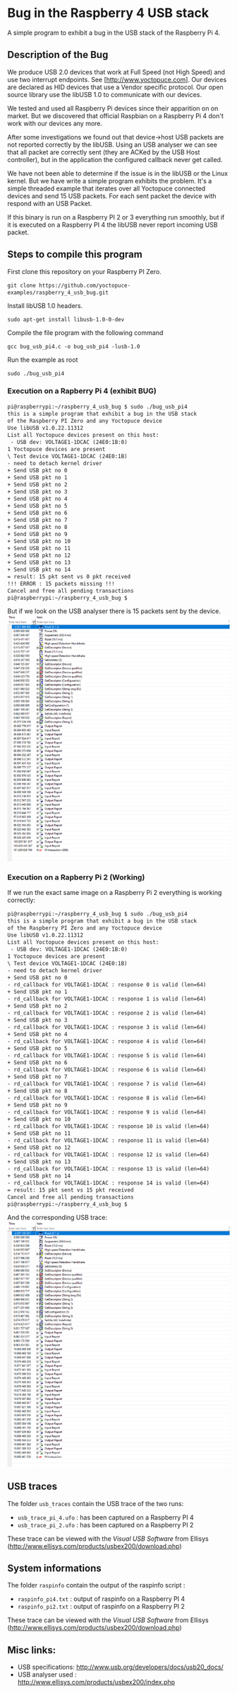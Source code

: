 # Bug in the Raspberry 4 USB stack
A simple program to exhibit a bug in the USB stack  of the Raspberry Pi 4.

## Description of the Bug

We produce USB 2.0 devices that work at Full Speed (not High Speed) and use two interrupt endpoints. See [http://www.yoctopuce.com]. Our devices are declared as HID devices that use a Vendor specific protocol. Our open source library use the libUSB 1.0 to communicate with our devices.

We tested and used all Raspberry Pi devices since their apparition on on market. But we discovered that official Raspbian on a Raspberry Pi 4 don't work with our devices any more.

After some investigations we found out that device->host USB packets are not reported correctly by the libUSB. Using an USB analyser we can see that all packet are correctly sent (they are ACKed by the USB Host controller), but in the application the configured callback never get called.

We have not been able to determine if the issue is in the libUSB or the Linux kernel. But we have write a simple program exhibits the problem. It's a simple threaded example that iterates over all Yoctopuce connected devices and send 15 USB packets. For each sent packet the device with respond with an USB Packet.

If this binary is run on a Raspberry PI 2 or 3 everything run smoothly, but  if it is executed on a Raspberry PI 4 the libUSB never report incoming USB packet.


## Steps to compile this program

First clone this repository on your Raspberry PI Zero.
```
git clone https://github.com/yoctopuce-examples/raspberry_4_usb_bug.git
```

Install libUSB 1.0 headers.

```
sudo apt-get install libusb-1.0-0-dev
```

Compile the file program with the following command

```
gcc bug_usb_pi4.c -o bug_usb_pi4 -lusb-1.0
```

Run the example as root
```
sudo ./bug_usb_pi4
```

### Execution on a Rapberry Pi 4 (exhibit BUG)

```
pi@raspberrypi:~/raspberry_4_usb_bug $ sudo ./bug_usb_pi4
this is a simple program that exhibit a bug in the USB stack
of the Raspberry PI Zero and any Yoctopuce device
Use libUSB v1.0.22.11312
List all Yoctopuce devices present on this host:
 - USB dev: VOLTAGE1-1DCAC (24E0:1B:0)
1 Yoctopuce devices are present
\ Test device VOLTAGE1-1DCAC (24E0:1B)
- need to detach kernel driver
+ Send USB pkt no 0
+ Send USB pkt no 1
+ Send USB pkt no 2
+ Send USB pkt no 3
+ Send USB pkt no 4
+ Send USB pkt no 5
+ Send USB pkt no 6
+ Send USB pkt no 7
+ Send USB pkt no 8
+ Send USB pkt no 9
+ Send USB pkt no 10
+ Send USB pkt no 11
+ Send USB pkt no 12
+ Send USB pkt no 13
+ Send USB pkt no 14
= result: 15 pkt sent vs 0 pkt received
!!! ERROR : 15 packets missing !!!
Cancel and free all pending transactions
pi@raspberrypi:~/raspberry_4_usb_bug $
```

But if we look on the USB analyser there is 15 packets sent by the device.
![Screenshot of the USB trace on Pi 4](screen_capture_pi4.png)

### Execution on a Rapberry Pi 2 (Working)

If we run the exact same image on a Raspberry Pi 2 everything is working correctly:

```
pi@raspberrypi:~/raspberry_4_usb_bug $ sudo ./bug_usb_pi4
this is a simple program that exhibit a bug in the USB stack
of the Raspberry PI Zero and any Yoctopuce device
Use libUSB v1.0.22.11312
List all Yoctopuce devices present on this host:
 - USB dev: VOLTAGE1-1DCAC (24E0:1B:0)
1 Yoctopuce devices are present
\ Test device VOLTAGE1-1DCAC (24E0:1B)
- need to detach kernel driver
+ Send USB pkt no 0
- rd_callback for VOLTAGE1-1DCAC : response 0 is valid (len=64)
+ Send USB pkt no 1
- rd_callback for VOLTAGE1-1DCAC : response 1 is valid (len=64)
+ Send USB pkt no 2
- rd_callback for VOLTAGE1-1DCAC : response 2 is valid (len=64)
+ Send USB pkt no 3
- rd_callback for VOLTAGE1-1DCAC : response 3 is valid (len=64)
+ Send USB pkt no 4
- rd_callback for VOLTAGE1-1DCAC : response 4 is valid (len=64)
+ Send USB pkt no 5
- rd_callback for VOLTAGE1-1DCAC : response 5 is valid (len=64)
+ Send USB pkt no 6
- rd_callback for VOLTAGE1-1DCAC : response 6 is valid (len=64)
+ Send USB pkt no 7
- rd_callback for VOLTAGE1-1DCAC : response 7 is valid (len=64)
+ Send USB pkt no 8
- rd_callback for VOLTAGE1-1DCAC : response 8 is valid (len=64)
+ Send USB pkt no 9
- rd_callback for VOLTAGE1-1DCAC : response 9 is valid (len=64)
+ Send USB pkt no 10
- rd_callback for VOLTAGE1-1DCAC : response 10 is valid (len=64)
+ Send USB pkt no 11
- rd_callback for VOLTAGE1-1DCAC : response 11 is valid (len=64)
+ Send USB pkt no 12
- rd_callback for VOLTAGE1-1DCAC : response 12 is valid (len=64)
+ Send USB pkt no 13
- rd_callback for VOLTAGE1-1DCAC : response 13 is valid (len=64)
+ Send USB pkt no 14
- rd_callback for VOLTAGE1-1DCAC : response 14 is valid (len=64)
= result: 15 pkt sent vs 15 pkt received
Cancel and free all pending transactions
pi@raspberrypi:~/raspberry_4_usb_bug $
```

And the corresponding USB trace:
![Screenshot of the USB trace on Pi 2](screen_capture_pi2.png)


## USB traces

The folder ``usb_traces`` contain the USB trace of the two runs:

* ``usb_trace_pi_4.ufo`` : has been captured on a Raspberry PI 4
* ``usb_trace_pi_2.ufo`` : has been captured on a Raspberry PI 2

These trace can be viewed with the *Visual USB Software* from Ellisys (http://www.ellisys.com/products/usbex200/download.php)

## System informations

The folder ``raspinfo`` contain the output of the raspinfo script :

* ``raspinfo_pi4.txt`` : output of raspinfo on a Raspberry PI 4
* ``raspinfo_pi2.txt`` : output of raspinfo on a Raspberry PI 2

These trace can be viewed with the *Visual USB Software* from Ellisys (http://www.ellisys.com/products/usbex200/download.php)


## Misc links:

* USB specifications: http://www.usb.org/developers/docs/usb20_docs/
* USB analyser used : http://www.ellisys.com/products/usbex200/index.php
